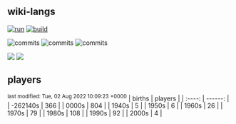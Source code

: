 ## wiki-langs
[![run](https://github.com/dreamerminsk/wiki-langs/actions/workflows/run.yml/badge.svg)](https://github.com/dreamerminsk/wiki-langs/actions/workflows/run.yml)
[![build](https://github.com/dreamerminsk/wiki-langs/actions/workflows/build.yml/badge.svg)](https://github.com/dreamerminsk/wiki-langs/actions/workflows/build.yml)

![commits](https://img.shields.io/github/commit-activity/y/dreamerminsk/wiki-langs)
![commits](https://img.shields.io/github/commit-activity/m/dreamerminsk/wiki-langs)
![commits](https://img.shields.io/github/commit-activity/w/dreamerminsk/wiki-langs)

![](https://img.shields.io/github/languages/code-size/dreamerminsk/wiki-langs)
![](https://img.shields.io/github/repo-size/dreamerminsk/wiki-langs)

## players
<sup>last modified: Tue, 02 Aug 2022 10:09:23 +0000</sup>
| births | players |
| :----: | ------: |
| -262140s | 366 |
| 0000s | 804 |
| 1940s | 5 |
| 1950s | 6 |
| 1960s | 26 |
| 1970s | 79 |
| 1980s | 108 |
| 1990s | 92 |
| 2000s | 4 |

